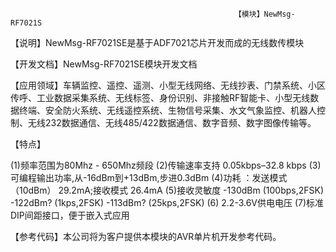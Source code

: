                                                       【模块】NewMsg-RF7021S

【说明】NewMsg-RF7021SE是基于ADF7021芯片开发而成的无线数传模块

【开发文档】NewMsg-RF7021SE模块开发文档 

【应用领域】车辆监控、遥控、遥测、小型无线网络、无线抄表、门禁系统、小区传呼、工业数据采集系统、无线标签、身份识别、非接触RF智能卡、小型无线数据终端、安全防火系统、无线遥控系统、生物信号采集、水文气象监控、机器人控制、无线232数据通信、无线485/422数据通信、数字音频、数字图像传输等。

【特点】

(1)频率范围为80Mhz - 650Mhz频段
(2)传输速率支持 0.05kbps–32.8 kbps
(3)可编程输出功率,从-16dBm到+13dBm,步进0.3dBm
(4)功耗 ：发送模式（10dBm） 29.2mA;接收模式 26.4mA
(5)接收灵敏度
-130dBm (100bps,2FSK)
-122dBm? (1kps,2FSK)
-113dBm? (25kps,2FSK)
(6) 2.2-3.6V供电电压
(7)标准DIP间距接口，便于嵌入式应用


【参考代码】本公司将为客户提供本模块的AVR单片机开发参考代码。
